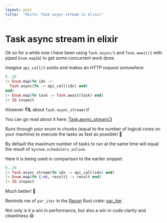```yaml
---
layout: post
title:  'Micro: Task async stream in elixir'
---
```


# Task async stream in elixir

Ok so for a while now I have been using `Task.async/1` and `Task.await/1` with piped `Enum.map`(s) to get some concurrent work done.

_Imagine `api_call/1` exists and makes an HTTP request somewhere_

```elixir
0..20
|> Enum.map(fn idx ->
  Task.async(fn -> api_call(idx) end)
end)
|> Enum.map(fn task -> Task.await(task) end)
|> IO.inspect
```

However **TIL** about `Task.async_stream/3`!

You can go read about it here: [Task.async_stream/3](https://hexdocs.pm/elixir/Task.html#async_stream/3)

Runs through your enum in chunks (equal to the number of logical cores on your machine) to execute the tasks as fast as possible! :rocket:

By default the maximum number of tasks to run at the same time will equal the result of `System.schedulers_online`.

Here it is being used in comparison to the earlier snippet:

```elixir
0..20
|> Task.async_stream(fn idx -> api_call(idx) end)
|> Enum.map(fn {:ok, result} -> result end)
|> IO.inspect
```

Much better! :tada:

Reminds me of `par_iter` in the [Rayon](https://crates.io/crates/rayon) Rust crate: [par_iter](https://docs.rs/rayon/0.6.0/rayon/par_iter/index.html)

Not only is it a win in performance, but also a win in code clarity and cleanliness :smile:
